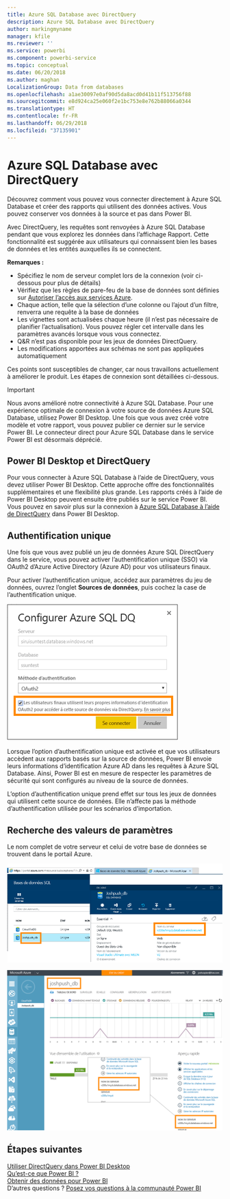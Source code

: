 ```yaml
---
title: Azure SQL Database avec DirectQuery
description: Azure SQL Database avec DirectQuery
author: markingmyname
manager: kfile
ms.reviewer: ''
ms.service: powerbi
ms.component: powerbi-service
ms.topic: conceptual
ms.date: 06/20/2018
ms.author: maghan
LocalizationGroup: Data from databases
ms.openlocfilehash: a1ae30097e0af90d5da8acd0d41b11f513756f88
ms.sourcegitcommit: e8d924ca25e060f2e1bc753e8e762b88066a0344
ms.translationtype: HT
ms.contentlocale: fr-FR
ms.lasthandoff: 06/29/2018
ms.locfileid: "37135901"
---
```

# <a name="azure-sql-database-with-directquery"></a>Azure SQL Database avec DirectQuery
Découvrez comment vous pouvez vous connecter directement à Azure SQL Database et créer des rapports qui utilisent des données actives. Vous pouvez conserver vos données à la source et pas dans Power BI.

Avec DirectQuery, les requêtes sont renvoyées à Azure SQL Database pendant que vous explorez les données dans l’affichage Rapport. Cette fonctionnalité est suggérée aux utilisateurs qui connaissent bien les bases de données et les entités auxquelles ils se connectent.

**Remarques :**

* Spécifiez le nom de serveur complet lors de la connexion (voir ci-dessous pour plus de détails)
* Vérifiez que les règles de pare-feu de la base de données sont définies sur [Autoriser l’accès aux services Azure](https://msdn.microsoft.com/library/azure/ee621782.aspx).
* Chaque action, telle que la sélection d’une colonne ou l’ajout d’un filtre, renverra une requête à la base de données
* Les vignettes sont actualisées chaque heure (il n’est pas nécessaire de planifier l’actualisation). Vous pouvez régler cet intervalle dans les paramètres avancés lorsque vous vous connectez.
* Q&R n’est pas disponible pour les jeux de données DirectQuery.
* Les modifications apportées aux schémas ne sont pas appliquées automatiquement

Ces points sont susceptibles de changer, car nous travaillons actuellement à améliorer le produit. Les étapes de connexion sont détaillées ci-dessous.

> [!Important]
> Nous avons amélioré notre connectivité à Azure SQL Database.  Pour une expérience optimale de connexion à votre source de données Azure SQL Database, utilisez Power BI Desktop.  Une fois que vous avez créé votre modèle et votre rapport, vous pouvez publier ce dernier sur le service Power BI.  Le connecteur direct pour Azure SQL Database dans le service Power BI est désormais déprécié.
>

## <a name="power-bi-desktop-and-directquery"></a>Power BI Desktop et DirectQuery
Pour vous connecter à Azure SQL Database à l’aide de DirectQuery, vous devez utiliser Power BI Desktop. Cette approche offre des fonctionnalités supplémentaires et une flexibilité plus grande. Les rapports créés à l’aide de Power BI Desktop peuvent ensuite être publiés sur le service Power BI. Vous pouvez en savoir plus sur la connexion à [Azure SQL Database à l’aide de DirectQuery](desktop-use-directquery.md) dans Power BI Desktop. 

## <a name="single-sign-on"></a>Authentification unique

Une fois que vous avez publié un jeu de données Azure SQL DirectQuery dans le service, vous pouvez activer l’authentification unique (SSO) via OAuth2 d’Azure Active Directory (Azure AD) pour vos utilisateurs finaux. 

Pour activer l’authentification unique, accédez aux paramètres du jeu de données, ouvrez l’onglet **Sources de données**, puis cochez la case de l’authentification unique.

![Configurer la boîte de dialogue DQ de SQL Azure](media/service-azure-sql-database-with-direct-connect/sso-dialog.png)

Lorsque l’option d’authentification unique est activée et que vos utilisateurs accèdent aux rapports basés sur la source de données, Power BI envoie leurs informations d’identification Azure AD dans les requêtes à Azure SQL Database. Ainsi, Power BI est en mesure de respecter les paramètres de sécurité qui sont configurés au niveau de la source de données.

L’option d’authentification unique prend effet sur tous les jeux de données qui utilisent cette source de données. Elle n’affecte pas la méthode d’authentification utilisée pour les scénarios d’importation.

## <a name="finding-parameter-values"></a>Recherche des valeurs de paramètres
Le nom complet de votre serveur et celui de votre base de données se trouvent dans le portail Azure.

![](media/service-azure-sql-database-with-direct-connect/azureportnew_update.png)

![](media/service-azure-sql-database-with-direct-connect/azureportal_update.png)

## <a name="next-steps"></a>Étapes suivantes
[Utiliser DirectQuery dans Power BI Desktop](desktop-use-directquery.md)  
[Qu’est-ce que Power BI ?](power-bi-overview.md)  
[Obtenir des données pour Power BI](service-get-data.md)  
D’autres questions ? [Posez vos questions à la communauté Power BI](http://community.powerbi.com/)
